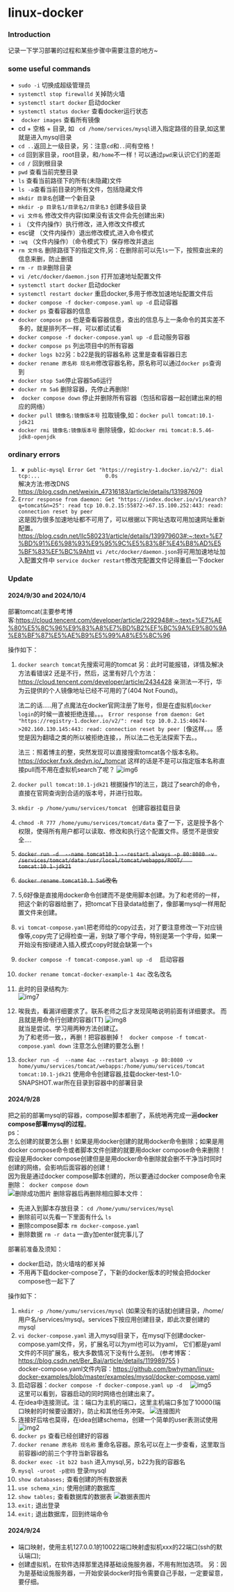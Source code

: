 # linux-docker

### Introduction
记录一下学习部署的过程和某些步骤中需要注意的地方~

### some useful commands

- `sudo -i` 切换成超级管理员
- `systemctl stop firewalld` 关掉防火墙
- `systemctl start docker` 启动docker
- `systemctl status docker` 查看docker运行状态
- ` docker images` 查看所有镜像
- cd + 空格 + 目录, 如 ` cd /home/services/mysql`进入指定路径的目录,如这里就是进入mysql目录
- `cd ..`返回上一级目录，另：注意`cd`和`..`间有空格！
- `cd` 回到家目录，root目录，和`/home`不一样！可以通过`pwd`来认识它们的差距
- `cd /` 回到根目录
- `pwd` 查看当前完整目录
- `ls` 查看当前路径下的所有(未隐藏)文件
- `ls -a`查看当前目录的所有文件，包括隐藏文件
- `mkdir 目录名`创建一个新目录
- `mkdir -p 目录名1/目录名2/目录名3` 创建多级目录
- `vi 文件名` 修改文件内容(如果没有该文件会先创建出来)
- `i` （文件内操作）执行修改，进入修改文件模式
- esc键 （文件内操作）退出修改模式,进入命令模式
- `:wq` （文件内操作）（命令模式下）保存修改并退出
- `rm 文件名` 删除路径下的指定文件,另：在删除前可以先`ls`一下，按照查出来的信息来删，防止删错
- `rm -r 目录`删除目录
- `vi /etc/docker/daemon.json` 打开加速地址配置文件
- `systemctl start docker` 启动docker
- `systemctl restart docker` 重启docker,多用于修改加速地址配置文件后
- `docker compose -f docker-compose.yaml up -d` 启动容器
- `docker ps` 查看容器的信息
- `docker compose ps` 也是查看容器信息，查出的信息与上一条命令的其实差不多的，就是排列不一样，可以都试试看
- `docker compose -f docker-compose.yaml up -d` 启动服务容器
- `docker compose ps` 列出项目中的所有容器
- `docker logs b22`另：b22是我的容器名称 这里是查看容器日志
- `docker rename 原名称 现名称`修改容器名称，原名称可以通过`docker ps`查询到
- `docker stop 5a6`停止容器5a6运行
- `docker rm 5a6` 删除容器，先停止再删除!
- ` docker compose down` 停止并删除所有容器（包括和容器一起创建出来的相应的网络）
- `docker pull 镜像名:镜像版本号` 拉取镜像,如：`docker pull tomcat:10.1-jdk21`
- `docker rmi 镜像名:镜像版本号` 删除镜像，如:`docker rmi tomcat:8.5.46-jdk8-openjdk` 
### ordinary errors

1. ` ✘ public-mysql Error Get "https://registry-1.docker.io/v2/": dial tcp:...                     0.0s`  
  解决方法:修改DNS https://blog.csdn.net/weixin_47316183/article/details/131987609
2. `Error response from daemon: Get "https://index.docker.io/v1/search?q=tomcat&n=25": read tcp 10.0.2.15:55872->67.15.100.252:443: read: connection reset by peer`  
    这是因为很多加速地址都不可用了，可以根据以下网址选取可用加速网址重新配置。 
   https://blog.csdn.net/llc580231/article/details/139979603#:~:text=%E7%BD%91%E6%98%93%E9%95%9C%E5%83%8F%E4%B8%AD%E5%BF%83%EF%BC%9Ahtt
   `vi /etc/docker/daemon.json`将可用加速地址加入配置文件中
   `service docker restart`修改完配置文件记得重启一下docker
    
### Update

#### 2024/9/30 and 2024/10/4
部署tomcat(主要参考博客:https://cloud.tencent.com/developer/article/2292948#:~:text=%E7%AE%80%E5%8C%96%E9%83%A8%E7%BD%B2%EF%BC%9A%E9%80%9A%E8%BF%87%E5%AE%B9%E5%99%A8%E5%8C%96  

操作如下：
1. `docker search tomcat`先搜索可用的tomcat
    另：此时可能报错，详情及解决方法看错误2
   还是不行，然后，这里有好几个方法：https://cloud.tencent.com/developer/article/2434428
   亲测法一不行，华为云提供的个人镜像地址已经不可用的了(404 Not Found)。  

   法二的话.....用了点魔法在docker官网注册了账号，但是在虚拟机`docker login`的时候一直被拒绝连接。。。
   `Error response from daemon: Get "https://registry-1.docker.io/v2/": read tcp 10.0.2.15:40674->202.160.130.145:443: read: connection reset by peer
[`像这样。。。感觉是因为翻墙之类的所以被拒绝连接，，所以法二也无法探索下去。。  

   法三：照着博主的整，突然发现可以直接搜索tomcat各个版本名称。https://docker.fxxk.dedyn.io/_/tomcat
   这样的话是不是可以指定版本名称直接pull而不用在虚拟机search了呢？
   ![img6](/img/img6.png)
2. `docker pull tomcat:10.1-jdk21` 根据操作1的法三，跳过了search的命令，直接在官网查询到合适的版本号，并进行拉取。
3.  `mkdir -p /home/yumu/services/tomcat ` 创建容器挂载目录
4.  `chmod -R 777 /home/yumu/services/tomcat/data` 查了一下，这是授予各个权限，使得所有用户都可以读取、修改和执行这个配置文件。感觉不是很安全....
5. ~~`docker run -d  --name tomcat10.1 --restart always -p 80:8080 -v /services/tomcat/data:/usr/local/tomcat/webapps/ROOT/   tomcat:10.1-jdk21`~~
6. ~~`docker rename tomcat10.1 5a6`改名~~
7. 5,6好像是直接用docker命令创建而不是使用脚本创建。为了和老师的一样，把这个新的容器给删了，把tomcat下目录data给删了，像部署mysql一样用配置文件来创建。
8. `vi tomcat-compose.yaml`把老师给的copy过去，对了要注意修改一下对应镜像等,copy完了记得检查一遍，别缺了哪个字母，特别是第一个字母，如果一开始没有按i键进入插入模式copy时就会缺第一个`s`
9. `docker compose -f tomcat-compose.yaml up -d  ` 启动容器
10. `docker rename tomcat-docker-example-1 4ac` 改名改名
11. 此时的目录结构为:  
    ![img7](./img/img7.png)
12. 唉我去，看漏详细要求了。联系老师之后才发现简略说明前面有详细要求。 
而且就是用命令行创建的容器(TT)
    ![img8](./img/img8.png)  
    就当是尝试、学习用两种方法创建辽。  
    为了和老师一致，，再删！把容器删掉！
    ` docker compose -f tomcat-compose.yaml down` 注意怎么创建的要怎么删！
13. `docker run -d  --name 4ac --restart always -p 80:8080 -v home/yumu/services/tomcat/webapps:/home/yumu/services/tomcat  tomcat:10.1-jdk21` 使用命令创建容器,挂载docker-test-1.0-SNAPSHOT.war所在目录到容器中的部署目录
#### 2024/9/28

把之前的部署mysql的容器，compose脚本都删了，系统地再完成一遍**docker compose部署mysql的过程**。  
ps：  
怎么创建的就要怎么删！如果是用docker创建的就用docker命令删除；如果是用docker compose命令或者脚本文件创建的就要用docker compose命令来删除！
假设是用docker compose创建但是是用docker命令删除就会删不干净当时同时创建的网络，会影响后面容器的创建！  
因为我是通过docker compose脚本创建的，所以要通过docker compose命令来删除：` docker compose down`  
![删除成功图片](img/img4.png) 
删除容器后再删除相应脚本文件：
- 先进入到脚本存放目录： `cd /home/yumu/services/mysql`
- 删除前可以先看一下里面有什么 `ls`
- 删除compose脚本 `rm docker-compose.yaml`
- 删除数据 `rm -r data` 一直y加enter就完事儿了


部署前准备及须知： 
- docker启动，防火墙啥的都关掉
- 不用再下载docker-compose了，下新的docker版本的时候会把docker compose也一起下了

操作如下：
1. `mkdir -p /home/yumu/services/mysql` (如果没有的话就)创建目录，/home/用户名/services/mysql。services下按应用创建目录，即此次要创建的mysql
2. `vi docker-compose.yaml` 进入mysql目录下，在mysql下创建docker-compose.yaml文件，另，扩展名可以为yml也可以为yaml， 
它们都是yaml文件的不同扩展名，极大多数情况下没有什么差别。
   (参考博客：https://blog.csdn.net/Ber_Bai/article/details/119989755  )  
  docker-compose.yaml文件内容：https://github.com/bwhyman/linux-docker-examples/blob/master/examples/mysql/docker-compose.yaml
3. 启动容器：`docker compose -f docker-compose.yaml up -d  `
![img5](/img/img5.png)  
这里可以看到，容器启动的同时网络也创建出来了。
4. 在idea中连接测试。注：端口为主机的端口，这里主机端口多加了10000(端口映射的时候要设置好)，防止和其他任务冲突。
![连接图片](/img/img1.png)
5. 连接好后啥也莫得，在idea创建schema，创建一个简单的user表测试使用
![img2](/img/img2.png)
6. `docker ps` 查看已经创建好的容器
7. `docker rename 原名称 现名称` 重命名容器。原名可以在上一步查看，这里取当前容器id的前三个字符当新容器名
8. `docker exec -it b22 bash` 进入mysql,另，b22为我的容器名
8. `mysql -uroot -p密码` 登录mysql
9. `show databases;` 查看创建的所有数据表
10. `use schema_xin;` 使用创建的数据库
11. `show tables;` 查看数据库的数据表
![数据表图片](/img/img3.png)
12. `exit;` 退出登录
13. `exit;` 退出数据库，回到终端命令
  

#### 2024/9/24

- 端口映射，使用主机127.0.0.1的10022端口映射虚拟机xxx的22端口(ssh的默认端口);
- 创建虚拟机，在软件选择那里选择基础设施服务器，不用有附加选项。
  另：因为是基础设施服务器，一开始安装docker时指令需要自己手敲，一定要留意，要仔细。

